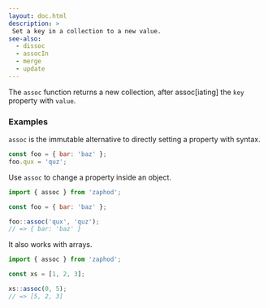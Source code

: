 ```yaml
---
layout: doc.html
description: >
 Set a key in a collection to a new value.
see-also:
  - dissoc
  - assocIn
  - merge
  - update
---
```


The `assoc` function returns a new collection, after assoc[iating] the `key` property with `value`.

### Examples
`assoc` is the immutable alternative to directly setting a property with syntax.

```js
const foo = { bar: 'baz' };
foo.qux = 'quz';
```

Use `assoc` to change a property inside an object.

```js
import { assoc } from 'zaphod';

const foo = { bar: 'baz' };

foo::assoc('qux', 'quz');
// => { bar: 'baz' }
```

It also works with arrays.

```js
import { assoc } from 'zaphod';

const xs = [1, 2, 3];

xs::assoc(0, 5);
// => [5, 2, 3]
```

